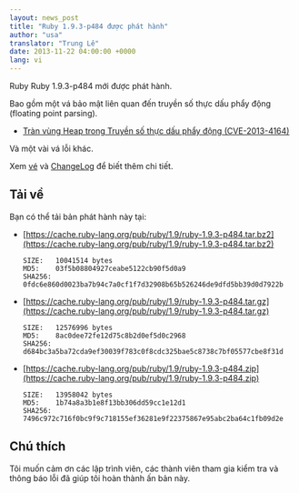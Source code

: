```yaml
---
layout: news_post
title: "Ruby 1.9.3-p484 được phát hành"
author: "usa"
translator: "Trung Lê"
date: 2013-11-22 04:00:00 +0000
lang: vi
---
```


Ruby Ruby 1.9.3-p484 mới được phát hành.

Bao gồm một vá bảo mật liên quan đến truyền số thực dấu phẩy động (floating point parsing).

 * [Tràn vùng Heap trong Truyền số thực dấu phẩy động (CVE-2013-4164)](/vi/news/2013/11/22/heap-overflow-in-floating-point-parsing-cve-2013-4164/)

Và một vài vá lỗi khác.

Xem [vé](https://bugs.ruby-lang.org/projects/ruby-193/issues?set_filter=1&amp;status_id=5)
và [ChangeLog](https://svn.ruby-lang.org/repos/ruby/tags/v1_9_3_484/ChangeLog) để biết thêm chi tiết.

## Tải về

Bạn có thể tải bản phát hành này tại:

* [https://cache.ruby-lang.org/pub/ruby/1.9/ruby-1.9.3-p484.tar.bz2](https://cache.ruby-lang.org/pub/ruby/1.9/ruby-1.9.3-p484.tar.bz2)

      SIZE:   10041514 bytes
      MD5:    03f5b08804927ceabe5122cb90f5d0a9
      SHA256: 0fdc6e860d0023ba7b94c7a0cf1f7d32908b65b526246de9dfd5bb39d0d7922b

* [https://cache.ruby-lang.org/pub/ruby/1.9/ruby-1.9.3-p484.tar.gz](https://cache.ruby-lang.org/pub/ruby/1.9/ruby-1.9.3-p484.tar.gz)

      SIZE:   12576996 bytes
      MD5:    8ac0dee72fe12d75c8b2d0ef5d0c2968
      SHA256: d684bc3a5ba72cda9ef30039f783c0f8cdc325bae5c8738c7bf05577cbe8f31d

* [https://cache.ruby-lang.org/pub/ruby/1.9/ruby-1.9.3-p484.zip](https://cache.ruby-lang.org/pub/ruby/1.9/ruby-1.9.3-p484.zip)

      SIZE:   13958042 bytes
      MD5:    1b74a8a3b1e8f13bb306dd59cc1e12d1
      SHA256: 7496c972c716f0bc9f9c718155ef36281e9f22375867e95abc2ba64c1fb09d2e

## Chú thích

Tôi muốn cảm ơn các lập trình viên, các thành viên tham gia kiểm tra
và thông báo lỗi đã giúp tôi hoàn thành ấn bản này.
